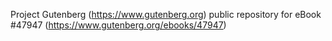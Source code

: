 Project Gutenberg (https://www.gutenberg.org) public repository for eBook #47947 (https://www.gutenberg.org/ebooks/47947)
